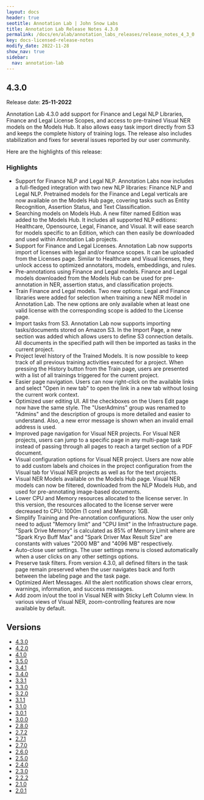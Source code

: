 ```yaml
---
layout: docs
header: true
seotitle: Annotation Lab | John Snow Labs
title: Annotation Lab Release Notes 4.3.0
permalink: /docs/en/alab/annotation_labs_releases/release_notes_4_3_0
key: docs-licensed-release-notes
modify_date: 2022-11-28
show_nav: true
sidebar:
  nav: annotation-lab
---
```


<div class="h3-box" markdown="1">

## 4.3.0

Release date: **25-11-2022**

Annotation Lab 4.3.0 add support for Finance and Legal NLP Libraries, Finance and Legal License Scopes, and access to pre-trained Visual NER models on the Models Hub. It also allows easy task import directly from S3 and keeps the complete history of training logs. The release also includes stabilization and fixes for several issues reported by our user community.

Here are the highlights of this release:

### Highlights

- Support for Finance NLP and Legal NLP. Annotation Labs now includes a full-fledged integration with two new NLP libraries: Finance NLP and Legal NLP. Pretrained models for the Finance and Legal verticals are now available on the Models Hub page, covering tasks such as Entity Recognition, Assertion Status, and Text Classification.
- Searching models on Models Hub. A new filter named Edition was added to the Models Hub. It includes all supported NLP editions: Healthcare, Opensource, Legal, Finance, and Visual. It will ease search for models specific to an Edition, which can then easily be downloaded and used within Annotation Lab projects.
- Support for Finance and Legal Licenses. Annotation Lab now supports import of licenses with legal and/or finance scopes. It can be uploaded from the Licenses page. Similar to Healthcare and Visual licenses, they unlock access to optimized annotators, models, embeddings, and rules.
- Pre-annotations using Finance and Legal models. Finance and Legal models downloaded from the Models Hub can be used for pre-annotation in NER, assertion status, and classification projects.
- Train Finance and Legal models. Two new options: Legal and Finance libraries were added for selection when training a new NER model in Annotation Lab. The new options are only available when at least one valid license with the corresponding scope is added to the License page.
- Import tasks from S3. Annotation Lab now supports importing tasks/documents stored on Amazon S3. In the Import Page, a new section was added which allows users to define S3 connection details. All documents in the specified path will then be imported as tasks in the current project.
- Project level history of the Trained Models. It is now possible to keep track of all previous training activities executed for a project. When pressing the History button from the Train page, users are presented with a list of all trainings triggered for the current project.
- Easier page navigation. Users can now right-click on the available links and select "Open in new tab" to open the link in a new tab without losing the current work context.
- Optimized user editing UI. All the checkboxes on the Users Edit page now have the same style. The "UserAdmins" group was renamed to "Admins" and the description of groups is more detailed and easier to understand. Also, a new error message is shown when an invalid email address is used.
- Improved page navigation for Visual NER projects. For Visual NER projects, users can jump to a specific page in any multi-page task instead of passing through all pages to reach a target section of a PDF document.
- Visual configuration options for Visual NER project. Users are now able to add custom labels and choices in the project configuration from the Visual tab for Visual NER projects as well as for the text projects.
- Visual NER Models available on the Models Hub page. Visual NER models can now be filtered, downloaded from the NLP Models Hub, and used for pre-annotating image-based documents.
- Lower CPU and Memory resources allocated to the license server. In this version, the resources allocated to the license server were decreased to CPU: 1000m (1 core) and Memory: 1GB.
- Simplify Training and Pre-annotation configurations. Now the user only need to adjust "Memory limit" and "CPU limit" in the Infrastructure page. "Spark Drive Memory" is calculated as 85% of Memory Limit where are "Spark Kryo Buff Max" and "Spark Driver Max Result Size" are constants with values "2000 MB" and "4096 MB" respectively.
- Auto-close user settings. The user settings menu is closed automatically when a user clicks on any other settings options.
- Preserve task filters. From version 4.3.0, all defined filters in the task page remain preserved when the user navigates back and forth between the labeling page and the task page.
- Optimized Alert Messages. All the alert notification shows clear errors, warnings, information, and success messages.
- Add zoom in/out the tool in Visual NER with Sticky Left Column view. In various views of Visual NER, zoom-controlling features are now available by default.

</div><div class="prev_ver h3-box" markdown="1">

## Versions

</div>

<ul class="pagination owl-carousel pagination_big">
    <li class="active"><a href="release_notes_4_3_0">4.3.0</a></li>
    <li><a href="release_notes_4_2_0">4.2.0</a></li>
	  <li><a href="release_notes_4_1_0">4.1.0</a></li>
    <li><a href="release_notes_3_5_0">3.5.0</a></li>
    <li><a href="release_notes_3_4_1">3.4.1</a></li>
    <li><a href="release_notes_3_4_0">3.4.0</a></li>
    <li><a href="release_notes_3_3_1">3.3.1</a></li>
    <li><a href="release_notes_3_3_0">3.3.0</a></li>
    <li><a href="release_notes_3_2_0">3.2.0</a></li>
    <li><a href="release_notes_3_1_1">3.1.1</a></li>
    <li><a href="release_notes_3_1_0">3.1.0</a></li>
    <li><a href="release_notes_3_0_1">3.0.1</a></li>
    <li><a href="release_notes_3_0_0">3.0.0</a></li>
    <li><a href="release_notes_2_8_0">2.8.0</a></li>
    <li><a href="release_notes_2_7_2">2.7.2</a></li>
    <li><a href="release_notes_2_7_1">2.7.1</a></li>
    <li><a href="release_notes_2_7_0">2.7.0</a></li>
    <li><a href="release_notes_2_6_0">2.6.0</a></li>
    <li><a href="release_notes_2_5_0">2.5.0</a></li>
    <li><a href="release_notes_2_4_0">2.4.0</a></li>
    <li><a href="release_notes_2_3_0">2.3.0</a></li>
    <li><a href="release_notes_2_2_2">2.2.2</a></li>
    <li><a href="release_notes_2_1_0">2.1.0</a></li>
    <li><a href="release_notes_2_0_1">2.0.1</a></li>
</ul>
